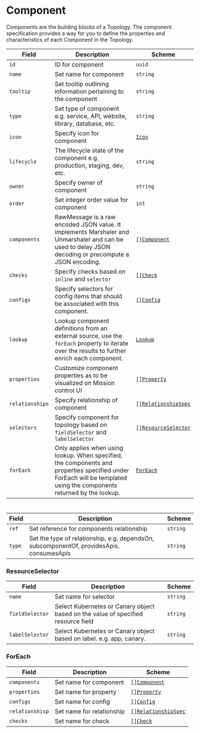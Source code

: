 # Component

Components are the building blocks of a Topology. The component specification provides a way for you to define the properties and characteristics of each Component in the Topology.

| Field           | Description                                                                                                                                                          | Scheme                                    |
| --------------- | -------------------------------------------------------------------------------------------------------------------------------------------------------------------- | ----------------------------------------- |
| `id`            | ID for component                                                                                                                                                     | `uuid`                                    |
| `name`          | Set name for component                                                                                                                                               | `string`                                  |
| `tooltip`       | Set tooltip outlining information pertaining to the component                                                                                                        | `string`                                  |
| `type`          | Set type of component e.g. service, API, website, library, database, etc.                                                                                            | `string`                                  |
| `icon`          | Specify icon for component                                                                                                                                           | [`Icon`](/reference/types#icon)                                   |
| `lifecycle`     | The lifecycle state of the component e.g. production, staging, dev, etc.                                                                                             | `string`                                  |
| `owner`         | Specify owner of component                                                                                                                                           | `string`                                  |
| `order`         | Set integer order value for component                                                                                                                                | `int`                                     |
| `components`    | RawMessage is a raw encoded JSON value. It implements Marshaler and Unmarshaler and can be used to delay JSON decoding or precompute a JSON encoding.                | [`[]Component`](#component)               |
| `checks`        | Specify checks based on `inline` and `selector`                                                                                                                      | [`[]Check`](./health-checks.md#check)     |
| `configs`       | Specify selectors for config items that should be associated with this component.                                                                                    | [`[]Config`](./config#config)             |
| `lookup`        | Lookup component definitions from an external source, use the `forEach` property to iterate over the results to further enrich each component.                       | [`Lookup`](lookup#lookup)                 |
| `properties`    | Customize component properties as to be visualized on Mission control UI                                                                                             | [`[]Property`](./property#property)       |
| `relationships` | Specify relationship of component                                                                                                                                    | [`[]RelationshipSpec`](#relationshipspec) |
| `selectors`     | Specify component for topology based on `fieldSelector` and `labelSelector`                                                                                          | [`[]ResourceSelector`](#resourceselector) |
| `forEach`       | Only applies when using lookup. When specified, the components and properties specified under ForEach will be templated using the components returned by the lookup. | [`ForEach`](#foreach)                     |

#

| Field  | Description                                                                              | Scheme   |
| ------ | ---------------------------------------------------------------------------------------- | -------- |
| `ref`  | Set reference for components relationship                                                | `string` |
| `type` | Set the type of relationship, e.g. dependsOn, subcomponentOf, providesApis, consumesApis | `string` |

### ResourceSelector

| Field           | Description                                                                       | Scheme   |
| --------------- | --------------------------------------------------------------------------------- | -------- |
| `name`          | Set name for selector                                                             | `string` |
| `fieldSelector` | Select Kubernetes or Canary object based on the value of specified resource field | `string` |
| `labelSelector` | Select Kubernetes or Canary object based on label. e.g. app, canary.              | `string` |

### ForEach

| Field           | Description               | Scheme                                    |
| --------------- | ------------------------- | ----------------------------------------- |
| `components`    | Set name for component    | [`[]Component`](#component)               |
| `properties`    | Set name for property     | [`[]Property`](#property)                 |
| `configs`       | Set name for config       | [`[]Config`](#config)                     |
| `relationshisp` | Set name for relationship | [`[]RelationshipSpec`](#relationshipspec) |
| `checks`        | Set name for check        | [`[]Check`](./health-checks.md#check)     |
